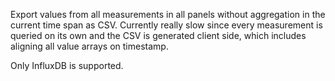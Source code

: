 Export values from all measurements in all panels without aggregation in the current time span as CSV.
Currently really slow since every measurement is queried on its own and the CSV is generated client side, which includes aligning all value arrays on timestamp.

Only InfluxDB is supported.